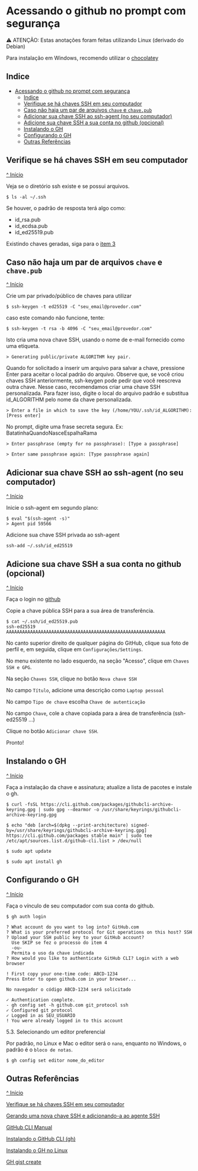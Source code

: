 # Acessando o github no prompt com segurança


:warning: ATENÇÃO: Estas anotações foram feitas utilizando Linux (derivado do Debian)

Para instalação em Windows, recomendo utilizar o [chocolatey](https://chocolatey.org)

## Indice

- [Acessando o github no prompt com segurança](#acessando-o-github-no-prompt-com-segurança)
  - [Indice](#indice)
  - [Verifique se há chaves SSH em seu computador](#verifique-se-há-chaves-ssh-em-seu-computador)
  - [Caso não haja um par de arquivos `chave` e `chave.pub`](#caso-não-haja-um-par-de-arquivos-chave-e-chavepub)
  - [Adicionar sua chave SSH ao ssh-agent (no seu computador)](#adicionar-sua-chave-ssh-ao-ssh-agent-no-seu-computador)
  - [Adicione sua chave SSH a sua conta no github (opcional)](#adicione-sua-chave-ssh-a-sua-conta-no-github-opcional)
  - [Instalando o GH](#instalando-o-gh)
  - [Configurando o GH](#configurando-o-gh)
  - [Outras Referências](#outras-referências)


## Verifique se há chaves SSH em seu computador
[^ Início](#acessando-o-github-no-prompt-com-segurança)

Veja se o diretório ssh existe e se possui arquivos.

```
$ ls -al ~/.ssh
```

Se houver, o padrão de resposta terá algo como:

- id_rsa.pub
- id_ecdsa.pub
- id_ed25519.pub

Existindo chaves geradas, siga para o [item 3](#adicionar-sua-chave-ssh-ao-ssh-agent-no-seu-computador)

## Caso não haja um par de arquivos `chave` e `chave.pub`
[^ Início](#acessando-o-github-no-prompt-com-segurança)

Crie um par privado/público de chaves para utilizar

```
$ ssh-keygen -t ed25519 -C "seu_email@provedor.com" 
```

caso este comando não funcione, tente:

```
$ ssh-keygen -t rsa -b 4096 -C "seu_email@provedor.com" 
```

Isto cria uma nova chave SSH, usando o nome de e-mail fornecido como uma etiqueta.

```
> Generating public/private ALGORITHM key pair. 
```

Quando for solicitado a inserir um arquivo para salvar a chave, pressione Enter para aceitar o local padrão do arquivo. Observe que, se você criou chaves SSH anteriormente, ssh-keygen pode pedir que você reescreva outra chave. Nesse caso, recomendamos criar uma chave SSH personalizada. Para fazer isso, digite o local do arquivo padrão e substitua id_ALGORITHM pelo nome da chave personalizada.

```
> Enter a file in which to save the key (/home/YOU/.ssh/id_ALGORITHM): [Press enter] 
```

No prompt, digite uma frase secreta segura. Ex: BatatinhaQuandoNasceEspalhaRama

```
> Enter passphrase (empty for no passphrase): [Type a passphrase]

> Enter same passphrase again: [Type passphrase again]
```

## Adicionar sua chave SSH ao ssh-agent (no seu computador)
[^ Início](#acessando-o-github-no-prompt-com-segurança)

Inicie o ssh-agent em segundo plano:

```
$ eval "$(ssh-agent -s)"
> Agent pid 59566
```
Adicione sua chave SSH privada ao ssh-agent
```
ssh-add ~/.ssh/id_ed25519
```

## Adicione sua chave SSH a sua conta no github (opcional)
[^ Início](#acessando-o-github-no-prompt-com-segurança)

Faça o login no [github](https://github.com)

Copie a chave pública SSH para a sua área de transferência.
```
$ cat ~/.ssh/id_ed25519.pub
ssh-ed25519 AAAAAAAAAAAAAAAAAAAAAAAAAAAAAAAAAAAAAAAAAAAAAAAAAAAAAAAAAAAA
```
No canto superior direito de qualquer página do GitHub, clique sua foto de perfil e, em seguida, clique em `Configurações/Settings`.

No menu existente no lado esquerdo, na seção "Acesso", clique em `Chaves SSH e GPG`.

Na seção `Chaves SSH`, clique no botão `Nova chave SSH`

No campo `Título`, adicione uma descrição como `Laptop pessoal`

No campo `Tipo de chave` escolha `Chave de autenticação`

No campo `Chave`, cole a chave copiada para a área de transferência (ssh-ed25519 ...)

Clique no botão `Adicionar chave SSH`.

Pronto!

##  Instalando o GH
[^ Início](#acessando-o-github-no-prompt-com-segurança)

Faça a instalação da chave e assinatura; atualize a lista de pacotes e instale o gh.

```
$ curl -fsSL https://cli.github.com/packages/githubcli-archive-keyring.gpg | sudo gpg --dearmor -o /usr/share/keyrings/githubcli-archive-keyring.gpg

$ echo "deb [arch=$(dpkg --print-architecture) signed-by=/usr/share/keyrings/githubcli-archive-keyring.gpg] https://cli.github.com/packages stable main" | sudo tee /etc/apt/sources.list.d/github-cli.list > /dev/null

$ sudo apt update

$ sudo apt install gh
```

## Configurando o GH
[^ Início](#acessando-o-github-no-prompt-com-segurança)

Faça o vínculo de seu computador com sua conta do github.

```
$ gh auth login

? What account do you want to log into? GitHub.com
? What is your preferred protocol for Git operations on this host? SSH
? Upload your SSH public key to your GitHub account? 
  Use SKIP se fez o processo do item 4
  -ou-
  Permita o uso da chave indicada
? How would you like to authenticate GitHub CLI? Login with a web browser

! First copy your one-time code: ABCD-1234
Press Enter to open github.com in your browser...

No navegador o código ABCD-1234 será solicitado

✓ Authentication complete.
- gh config set -h github.com git_protocol ssh
✓ Configured git protocol
✓ Logged in as SEU_USUARIO
! You were already logged in to this account
```

5.3. Selecionando um editor preferencial

Por padrão, no Linux e Mac o editor será o `nano`, enquanto no Windows, o padrão é o `bloco de notas`.

```
$ gh config set editor nome_do_editor
```

## Outras Referências
[^ Início](#acessando-o-github-no-prompt-com-segurança)

[Verifique se há chaves SSH em seu computador](https://docs.github.com/pt/authentication/connecting-to-github-with-ssh/checking-for-existing-ssh-keys)

[Gerando uma nova chave SSH e adicionando-a ao agente SSH](https://docs.github.com/pt/authentication/connecting-to-github-with-ssh/generating-a-new-ssh-key-and-adding-it-to-the-ssh-agent)

[GitHub CLI Manual](https://cli.github.com/manual/)

[Instalando o GitHub CLI (gh)](https://github.com/cli/cli#installation)

[Instalando o GH no Linux](https://github.com/cli/cli/blob/trunk/docs/install_linux.md)

[GH gist create](https://cli.github.com/manual/gh_gist_create)



